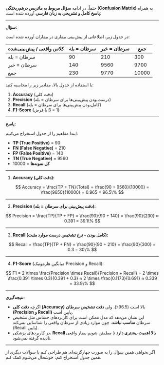 حتماً، در ادامه **سؤال مربوط به ماتریس درهم‌ریختگی (Confusion Matrix)** به همراه **پاسخ کامل و تشریحی به زبان فارسی** آورده شده است:

---

**سؤال:**

در جدول زیر، اطلاعاتی از پیش‌بینی بیماری در بیماران آورده شده است:

| کلاس واقعی / پیش‌بینی‌شده | سرطان = بله | سرطان = خیر | جمع   |
| ------------------------- | ----------- | ----------- | ----- |
| سرطان = بله               | 90          | 210         | 300   |
| سرطان = خیر               | 140         | 9560        | 9700  |
| جمع                       | 230         | 9770        | 10000 |

با استفاده از جدول بالا، مقادیر زیر را محاسبه کنید:

1. **Accuracy** (دقت کلی)
2. **Precision** (درست‌بودن پیش‌بینی‌ها برای سرطان = بله)
3. **Recall** (کامل‌بودن پیش‌بینی‌ها برای سرطان = بله)
4. **F1-Score** (با فرض β = 1)

---

**پاسخ:**

ابتدا مفاهیم را از جدول استخراج می‌کنیم:

* **TP (True Positive)** = 90
* **FN (False Negative)** = 210
* **FP (False Positive)** = 140
* **TN (True Negative)** = 9560
* **کل نمونه‌ها** = 10000

---

1. **Accuracy (دقت کلی):**

$$
Accuracy = \frac{TP + TN}{Total} = \frac{90 + 9560}{10000} = \frac{9650}{10000} = 0.965 = 96.5\%
$$

---

2. **Precision (دقت پیش‌بینی برای سرطان = بله):**

$$
Precision = \frac{TP}{TP + FP} = \frac{90}{90 + 140} = \frac{90}{230} ≈ 0.391 = 39.1\%
$$

---

3. **Recall (کامل بودن - نرخ تشخیص درست موارد مثبت):**

$$
Recall = \frac{TP}{TP + FN} = \frac{90}{90 + 210} = \frac{90}{300} = 0.3 = 30\%
$$

---

4. **F1-Score** (میانگین هارمونیک Precision و Recall):

$$
F1 = 2 \times \frac{Precision \times Recall}{Precision + Recall} = 2 \times \frac{0.391 \times 0.3}{0.391 + 0.3} ≈ 2 \times \frac{0.1173}{0.691} ≈ 0.339 = 33.9\%
$$

---

**نتیجه‌گیری:**

* اگرچه **دقت کلی (Accuracy)** بالا است (96.5٪)، ولی **دقت تشخیص سرطان (Precision و Recall)** پایین است.
* این نشان می‌دهد که مدل ممکن است برای کاربردهای حساس مثل تشخیص سرطان **مناسب نباشد**، چون موارد زیادی از سرطان واقعی را شناسایی نمی‌کند (Recall پایین).
* در کاربردهای پزشکی، **Recall بالا اهمیت بیشتری دارد** تا مطمئن شویم بیمار واقعی نادیده گرفته نمی‌شود.

---

اگر بخواهی همین سؤال را به صورت چهارگزینه‌ای هم طراحی کنم یا سوالات دیگری از همین جدول استخراج کنم، خوشحال می‌شوم کمک کنم.
